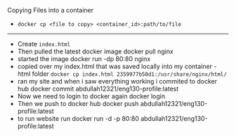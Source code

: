 Copying Files into a container 
- `docker cp <file to copy> <container_id>:path/to/file`
------------
- Create `index.html`
- Then pulled the latest docker image docker pull nginx
- started the image docker run -dp 80:80 nginx
- copied over my index.html that was saved locally into my container - html folder `docker cp index.html 2359977b50d1:/usr/share/nginx/html/`
- ran my site and when i saw everything working i commited to docker hub docker commit <container id> abdullah12321/eng130-profile:latest
- Now we need to login to docker again docker login
- Then we push to docker hub docker push abdullah12321/eng130-profile:latest
- to run website run docker run -d -p 80:80 abdullah12321/eng130-profile:latest